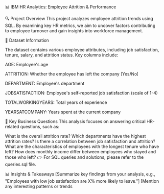 📊 IBM HR Analytics: Employee Attrition & Performance

🔍 Project Overview
This project analyzes employee attrition trends using SQL. By examining key HR metrics, we aim to uncover factors contributing to employee turnover and gain insights into workforce management.

📂 Dataset Information

The dataset contains various employee attributes, including job satisfaction, tenure, salary, and attrition status. Key columns include:

AGE: Employee's age

ATTRITION: Whether the employee has left the company (Yes/No)

DEPARTMENT: Employee's department

JOBSATISFACTION: Employee's self-reported job satisfaction (scale of 1-4)

TOTALWORKINGYEARS: Total years of experience

YEARSATCOMPANY: Years spent at the current company

🎯 Key Business Questions
This analysis focuses on answering critical HR-related questions, such as:

What is the overall attrition rate?
Which departments have the highest attrition rates?
Is there a correlation between job satisfaction and attrition?
What are the characteristics of employees with the longest tenure who have left?
How does monthly income differ between employees who stayed and those who left?
👉 For SQL queries and solutions, please refer to the queries.sql file.

📊 Insights & Takeaways
[Summarize key findings from your analysis, e.g., "Employees with low job satisfaction are X% more likely to leave."]
[Mention any interesting patterns or trends
